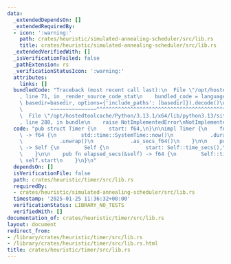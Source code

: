 ```yaml
---
data:
  _extendedDependsOn: []
  _extendedRequiredBy:
  - icon: ':warning:'
    path: crates/heuristic/simulated-annealing-scheduler/src/lib.rs
    title: crates/heuristic/simulated-annealing-scheduler/src/lib.rs
  _extendedVerifiedWith: []
  _isVerificationFailed: false
  _pathExtension: rs
  _verificationStatusIcon: ':warning:'
  attributes:
    links: []
  bundledCode: "Traceback (most recent call last):\n  File \"/opt/hostedtoolcache/Python/3.13.1/x64/lib/python3.13/site-packages/onlinejudge_verify/documentation/build.py\"\
    , line 71, in _render_source_code_stat\n    bundled_code = language.bundle(stat.path,\
    \ basedir=basedir, options={'include_paths': [basedir]}).decode()\n          \
    \         ~~~~~~~~~~~~~~~^^^^^^^^^^^^^^^^^^^^^^^^^^^^^^^^^^^^^^^^^^^^^^^^^^^^^^^^^^^^^^^^^^\n\
    \  File \"/opt/hostedtoolcache/Python/3.13.1/x64/lib/python3.13/site-packages/onlinejudge_verify/languages/rust.py\"\
    , line 288, in bundle\n    raise NotImplementedError\nNotImplementedError\n"
  code: "pub struct Timer {\n    start: f64,\n}\n\nimpl Timer {\n    fn time_secs()\
    \ -> f64 {\n        std::time::SystemTime::now()\n            .duration_since(std::time::UNIX_EPOCH)\n\
    \            .unwrap()\n            .as_secs_f64()\n    }\n\n    pub fn new()\
    \ -> Self {\n        Self {\n            start: Self::time_secs(),\n        }\n\
    \    }\n\n    pub fn elapsed_secs(&self) -> f64 {\n        Self::time_secs() -\
    \ self.start\n    }\n}\n"
  dependsOn: []
  isVerificationFile: false
  path: crates/heuristic/timer/src/lib.rs
  requiredBy:
  - crates/heuristic/simulated-annealing-scheduler/src/lib.rs
  timestamp: '2025-01-25 11:36:32+00:00'
  verificationStatus: LIBRARY_NO_TESTS
  verifiedWith: []
documentation_of: crates/heuristic/timer/src/lib.rs
layout: document
redirect_from:
- /library/crates/heuristic/timer/src/lib.rs
- /library/crates/heuristic/timer/src/lib.rs.html
title: crates/heuristic/timer/src/lib.rs
---
```

